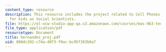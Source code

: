 ```yaml
---
content_type: resource
description: This resource includes the project related to Cell Phones as a tools
  for kids as Social Scientists.
file: https://ol-ocw-studio-app-qa.s3.amazonaws.com/courses/mas-963-technological-tools-for-school-reform-fall-2005/808dc392c74ad073f9acbc95f393b0a7_hernandez_proj.pdf
file_type: application/pdf
resourcetype: Document
title: hernandez_proj.pdf
uid: 808dc392-c74a-d073-f9ac-bc95f393b0a7
---
```

